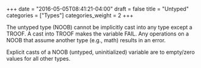 +++
date = "2016-05-05T08:41:21-04:00"
draft = false
title = "Untyped"
categories = ["Types"]
categories_weight = 2
+++

The untyped type (NOOB) cannot be implicitly cast into any type except a TROOF. A cast into TROOF makes the variable FAIL. Any operations on a NOOB that assume another type (e.g., math) results in an error.

Explicit casts of a NOOB (untyped, uninitialized) variable are to empty/zero values for all other types.